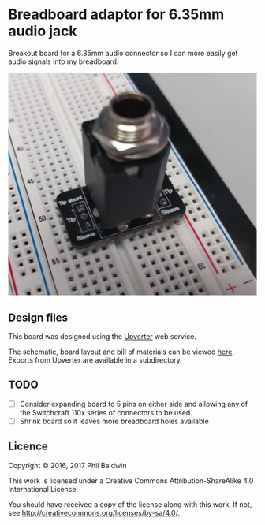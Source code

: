 # Breadboard adaptor for 6.35mm audio jack

Breakout board for a 6.35mm audio connector so I can more easily get audio signals into my breadboard.

![Board photo](./board-photo.jpg)

## Design files

This board was designed using the [Upverter](https://upverter.com) web service.

The schematic, board layout and bill of materials can be viewed [here](https://upverter.com/Trebuchetindustries/3db4c9d9acf5b70b/Breadboard-adaptor-for-635mm-audio-jack/). Exports from Upverter are available in a subdirectory.

## TODO

* [ ] Consider expanding board to 5 pins on either side and allowing any of the Switchcraft 110x series of connectors to be used.
* [ ] Shrink board so it leaves more breadboard holes available

## Licence

Copyright © 2016, 2017 Phil Baldwin

This work is licensed under a Creative Commons Attribution-ShareAlike 4.0 International License.

You should have received a copy of the license along with this work. If not, see <http://creativecommons.org/licenses/by-sa/4.0/>.
